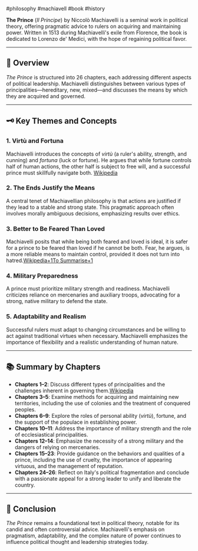 #philosophy #machiavell #book #history

**The Prince** (_Il Principe_) by Niccolò Machiavelli is a seminal work in political theory, offering pragmatic advice to rulers on acquiring and maintaining power. Written in 1513 during Machiavelli's exile from Florence, the book is dedicated to Lorenzo de' Medici, with the hope of regaining political favor.

---

## 📘 Overview

_The Prince_ is structured into 26 chapters, each addressing different aspects of political leadership. Machiavelli distinguishes between various types of principalities—hereditary, new, mixed—and discusses the means by which they are acquired and governed.

---

## 🗝️ Key Themes and Concepts

### 1. **Virtù and Fortuna**

Machiavelli introduces the concepts of _virtù_ (a ruler's ability, strength, and cunning) and _fortuna_ (luck or fortune). He argues that while fortune controls half of human actions, the other half is subject to free will, and a successful prince must skillfully navigate both. [Wikipedia](https://en.wikipedia.org/wiki/The_Prince?utm_source=chatgpt.com)

### 2. **The Ends Justify the Means**

A central tenet of Machiavellian philosophy is that actions are justified if they lead to a stable and strong state. This pragmatic approach often involves morally ambiguous decisions, emphasizing results over ethics.

### 3. **Better to Be Feared Than Loved**

Machiavelli posits that while being both feared and loved is ideal, it is safer for a prince to be feared than loved if he cannot be both. Fear, he argues, is a more reliable means to maintain control, provided it does not turn into hatred.[Wikipedia+1To Summarise+1](https://en.wikipedia.org/wiki/The_Prince?utm_source=chatgpt.com)

### 4. **Military Preparedness**

A prince must prioritize military strength and readiness. Machiavelli criticizes reliance on mercenaries and auxiliary troops, advocating for a strong, native military to defend the state.

### 5. **Adaptability and Realism**

Successful rulers must adapt to changing circumstances and be willing to act against traditional virtues when necessary. Machiavelli emphasizes the importance of flexibility and a realistic understanding of human nature.

---

## 📚 Summary by Chapters

- **Chapters 1–2**: Discuss different types of principalities and the challenges inherent in governing them.[Wikipedia](https://en.wikipedia.org/wiki/The_Prince?utm_source=chatgpt.com)
- **Chapters 3–5**: Examine methods for acquiring and maintaining new territories, including the use of colonies and the treatment of conquered peoples.
- **Chapters 6–9**: Explore the roles of personal ability (_virtù_), fortune, and the support of the populace in establishing power.
- **Chapters 10–11**: Address the importance of military strength and the role of ecclesiastical principalities.
- **Chapters 12–14**: Emphasize the necessity of a strong military and the dangers of relying on mercenaries.
- **Chapters 15–23**: Provide guidance on the behaviors and qualities of a prince, including the use of cruelty, the importance of appearing virtuous, and the management of reputation.
- **Chapters 24–26**: Reflect on Italy's political fragmentation and conclude with a passionate appeal for a strong leader to unify and liberate the country.

---

## 🧠 Conclusion

_The Prince_ remains a foundational text in political theory, notable for its candid and often controversial advice. Machiavelli's emphasis on pragmatism, adaptability, and the complex nature of power continues to influence political thought and leadership strategies today.